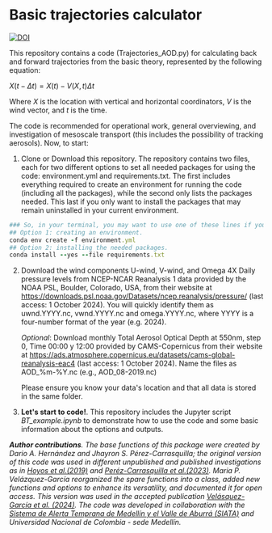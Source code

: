 # Basic trajectories calculator
[![DOI](https://zenodo.org/badge/681665732.svg)](https://zenodo.org/doi/10.5281/zenodo.13730207)

This repository contains a code (Trajectories_AOD.py) for calculating back and forward trajectories from the basic theory, represented by the following equation:

$X(t-\Delta t)=X(t)-V(X,t)\Delta t$

Where $X$ is the location with vertical and horizontal coordinators, $V$ is the wind vector, and $t$ is the time. 

The code is recommended for operational work, general overviewing, and investigation of mesoscale transport (this includes the possibility of tracking aerosols). Now, to start:

1. Clone or Download this repository. The repository contains two files, each for two different options to set all needed packages for using the code: environment.yml and requirements.txt. The first includes everything required to create an environment for running the code (including all the packages), while the second only lists the packages needed. This last if you only want to install the packages that may remain uninstalled in your current environment.
   
```ruby
### So, in your terminal, you may want to use one of these lines if you are using conda:
## Option 1: creating an environment.
conda env create -f environment.yml
## Option 2: installing the needed packages.
conda install --yes --file requirements.txt
```

2. Download the wind components U-wind, V-wind, and Omega 4X Daily pressure levels from NCEP-NCAR Reanalysis 1 data provided by the NOAA PSL, Boulder, Colorado, USA, from their website at https://downloads.psl.noaa.gov/Datasets/ncep.reanalysis/pressure/ (last access: 1 October 2024). You will quickly identify them as uwnd.YYYY.nc, vwnd.YYYY.nc and omega.YYYY.nc, where YYYY is a four-number format of the year (e.g. 2024).
   
   *Optional*: Download monthly Total Aerosol Optical Depth at 550nm, step 0, Time  00:00 y 12:00 provided by CAMS-Copernicus from their website at https://ads.atmosphere.copernicus.eu/datasets/cams-global-reanalysis-eac4 (last access: 1 October 2024).
Name the files as AOD_%m-%Y.nc (e.g., AOD_08-2019.nc)

   Please ensure you know your data's location and that all data is stored in the same folder.
   
3. **Let's start to code!**. This repository includes the Jupyter script *BT_example.ipynb* to demonstrate how to use the code and some basic information about the options and outputs.

***Author contributions**. The base functions of this package were created by Dario A. Hernández and Jhayron S. Pérez-Carrasquilla; the original version of this code was used in different unpublished and published investigations as in [Hoyos et al.(2019)](https://nhess.copernicus.org/articles/19/2635/2019/nhess-19-2635-2019.html) and [Peréz-Carrasquilla et al.(2023)](https://ascmo.copernicus.org/articles/9/121/2023/). Maria P. Velázquez-García reorganized the spare functions into a class, added new functions and options to enhance its versatility, and documented it for open access. This version was used in the accepted publication [Velásquez-García et al. (2024)](https://egusphere.copernicus.org/preprints/2024/egusphere-2024-695/). The code was developed in collaboration with the [Sistema de Alerta Temprana de Medellín y el Valle de Aburrá (SIATA)](https://siata.gov.co/siata_nuevo/) and Universidad Nacional de Colombia - sede Medellín.*



